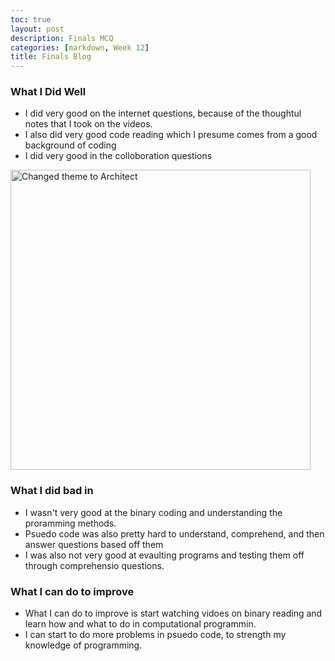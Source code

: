 ```yaml
---
toc: true
layout: post
description: Finals MCQ
categories: [markdown, Week 12]
title: Finals Blog
---
```


### What I Did Well

- I did very good on the internet questions, because of the thoughtul notes that I took on the videos.
- I also did very good code reading which I presume comes from a good background of coding
- I did very good in the colloboration questions
<img src='{{ "/images/goodjobpic.PNG" | relative_url }}' width='480' alt='Changed theme to Architect'>


### What I did bad in
- I wasn't very good at the binary coding and understanding the proramming methods.
- Psuedo code was also pretty hard to understand, comprehend, and then answer questions based off them
- I was also not very good at evaulting programs and testing them off through comprehensio questions.


### What I can do to improve
- What I can do to improve is start watching vidoes on binary reading and learn how and what to do in computational programmin.
- I can start to do more problems in psuedo code, to strength my knowledge of programming.
